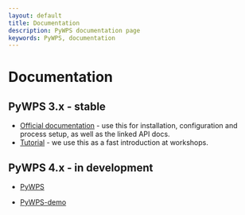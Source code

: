 ```yaml
---
layout: default
title: Documentation
description: PyWPS documentation page
keywords: PyWPS, documentation
---
```


# Documentation

## PyWPS 3.x - stable

* [Official documentation](http://geopython.github.io/pywps/doc/build/html/) -
  use this for installation, configuration and process setup, as well as the linked
  API docs.
* [Tutorial](http://jachym.github.io/pywps-tutorial/build/html/index.html) - we use this as
  a fast introduction at workshops.

## PyWPS 4.x - in development

* [PyWPS](http://pywps.readthedocs.io)

* [PyWPS-demo](http://pywps-demo.readthedocs.io)
